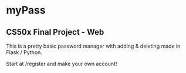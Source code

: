 # myPass

## CS50x Final Project - Web

This is a pretty basic password manager with adding & deleting made in Flask / Python.

Start at /register and make your own account!
